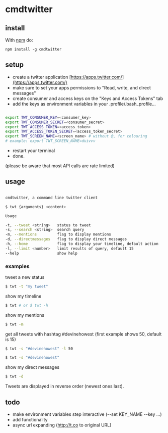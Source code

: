 # cmdtwitter

## install

With [npm](http://npmjs.org) do:

```
npm install -g cmdtwitter
```

## setup

* create a twitter application [https://apps.twitter.com/](https://apps.twitter.com/)
* make sure to set your apps permissions to "Read, write, and direct messages"
* create consumer and access keys on the "Keys and Access Tokens" tab
* add the keys as environment variables in your .profile/.bash_profile...

```bash

export TWT_CONSUMER_KEY=<consumer_key>
export TWT_CONSUMER_SECRET=<consumer_secret>
export TWT_ACCESS_TOKEN=<access_token>
export TWT_ACCESS_TOKEN_SECRET=<access_token_secret>
export TWT_SCREEN_NAME=<screen_name> # without @, for colouring
# example: export TWT_SCREEN_NAME=duivvv

```

* restart your terminal
* done.

(please be aware that most API calls are rate limited)

## usage

```bash

cmdtwitter, a command line twitter client

$ twt {arguments} <content>

Usage

-t, --tweet <string>   status to tweet
-s, --search <string>  search query
-m, --mentions         flag to display mentions
-d, --directmessages   flag to display direct messages
-h, --home             flag to display your timeline, default action
-l, --limit <number>   limit results of query, default 15
--help                 show help

```

### examples

tweet a new status

```bash
$ twt -t "my tweet"
```

show my timeline

```bash
$ twt # or $ twt -h

```

show my mentions

```bash
$ twt -m
```

get all tweets with hashtag #devinehowest (first example shows 50, default is 15)

```bash
$ twt -s "#devinehowest" -l 50

$ twt -s "#devinehowest"
```

show my direct messages

```bash
$ twt -d
```

Tweets are displayed in reverse order (newest ones last).

## todo

* make environment variables step interactive (--set KEY_NAME --key ...)
* add functionality
* async url expanding (http://t.co to original URL)
